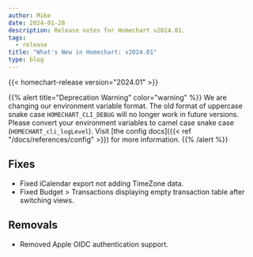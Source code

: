 ```yaml
---
author: Mike
date: 2024-01-28
description: Release notes for Homechart v2024.01.
tags:
  - release
title: "What's New in Homechart: v2024.01"
type: blog
---
```


{{< homechart-release version="2024.01" >}}

{{% alert title="Deprecation Warning" color="warning" %}}
We are changing our environment variable format.  The old format of uppercase snake case `HOMECHART_CLI_DEBUG` will no longer work in future versions.  Please convert your environment variables to camel case snake case (`HOMECHART_cli_logLevel`).  Visit [the config docs]({{< ref "/docs/references/config" >}}) for more information.
{{% /alert %}}

## Fixes

- Fixed iCalendar export not adding TimeZone data.
- Fixed Budget > Transactions displaying empty transaction table after switching views.

## Removals

- Removed Apple OIDC authentication support.
